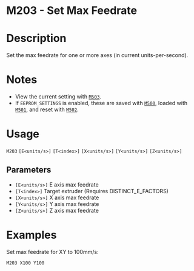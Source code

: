 # M203 - Set Max Feedrate

# Description
Set the max feedrate for one or more axes (in current units-per-second).

# Notes
  - View the current setting with [`M503`](/docs/gcode/M503.html).
  - If `EEPROM_SETTINGS` is enabled, these are saved with [`M500`](/docs/gcode/M500.html), loaded with [`M501`](/docs/gcode/M501.html), and reset with [`M502`](/docs/gcode/M502.html).

# Usage
`M203` `[E<units/s>]` `[T<index>]` `[X<units/s>]` `[Y<units/s>]` `[Z<units/s>]`

## Parameters
- `[E<units/s>]` E axis max feedrate
- `[T<index>]` Target extruder (Requires DISTINCT_E_FACTORS)
- `[X<units/s>]` X axis max feedrate
- `[Y<units/s>]` Y axis max feedrate
- `[Z<units/s>]` Z axis max feedrate

# Examples
Set max feedrate for XY to 100mm/s:
```
M203 X100 Y100
```
